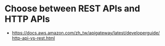 # Choose between REST APIs and HTTP APIs
* https://docs.aws.amazon.com/zh_tw/apigateway/latest/developerguide/http-api-vs-rest.html